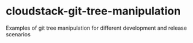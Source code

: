 # cloudstack-git-tree-manipulation
Examples of git tree manipulation for different development and release scenarios
